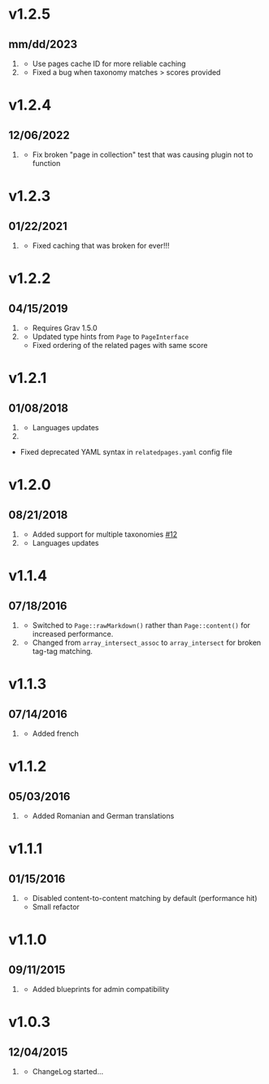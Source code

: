 # v1.2.5
## mm/dd/2023

1. [](#improved)
   * Use pages cache ID for more reliable caching
1. [](#bugfix)
   * Fixed a bug when taxonomy matches > scores provided

# v1.2.4
## 12/06/2022

1. [](#bugfix)
    * Fix broken "page in collection" test that was causing plugin not to function 

# v1.2.3
## 01/22/2021

1. [](#improved)
    * Fixed caching that was broken for ever!!!

# v1.2.2
## 04/15/2019

1. [](#new)
    * Requires Grav 1.5.0
1. [](#improved)
    * Updated type hints from `Page` to `PageInterface`
    * Fixed ordering of the related pages with same score

# v1.2.1
## 01/08/2018

1. [](#improved)
    * Languages updates
1. [](#bugfix)
  * Fixed deprecated YAML syntax in `relatedpages.yaml` config file

# v1.2.0
## 08/21/2018

1. [](#new)
    * Added support for multiple taxonomies [#12](https://github.com/getgrav/grav-plugin-relatedpages/pull/12)
1. [](#improved)
    * Languages updates
    
# v1.1.4
## 07/18/2016

1. [](#improved)
    * Switched to `Page::rawMarkdown()` rather than `Page::content()` for increased performance.
1. [](#bugfix)    
    * Changed from `array_intersect_assoc` to `array_intersect` for broken tag-tag matching.

# v1.1.3
## 07/14/2016

1. [](#improved)
    * Added french

# v1.1.2
## 05/03/2016

1. [](#new)
    * Added Romanian and German translations

# v1.1.1
## 01/15/2016

1. [](#improved)
    * Disabled content-to-content matching by default (performance hit)
    * Small refactor

# v1.1.0
## 09/11/2015

1. [](#improved)
    * Added blueprints for admin compatibility
   
# v1.0.3
## 12/04/2015

1. [](#new)
    * ChangeLog started...
